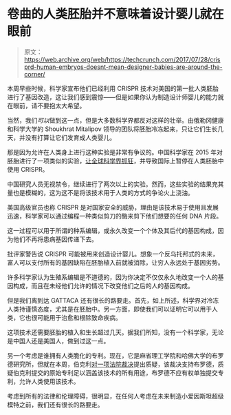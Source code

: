 # 卷曲的人类胚胎并不意味着设计婴儿就在眼前

> 原文：<https://web.archive.org/web/https://techcrunch.com/2017/07/28/crisprd-human-embryos-doesnt-mean-designer-babies-are-around-the-corner/>

本周早些时候，科学家宣布他们已经利用 CRISPR 技术对美国的第一批人类胚胎进行了基因改造，这让我们感到震惊——但是如果你认为制造设计师婴儿的能力就在眼前，请不要抱太大希望。

当然，我们*可以*做到这一点，但是大多数科学界都反对这样的壮举。由俄勒冈健康和科学大学的 Shoukhrat Mitalipov 领导的团队将胚胎冷冻起来，只让它们生长几天，并没有打算让它们发育成人类婴儿。

那是因为允许在人类身上进行这种实验是非常有争议的。中国科学家在 2015 年对胚胎进行了一项类似的实验，[让全球科学界抓狂](https://web.archive.org/web/20221025223650/http://www.genengnews.com/gen-news-highlights/chinese-scientists-defy-ethics-double-down-on-editing-human-embryos/81252608)，并导致国际上暂停在人类胚胎中使用 CRISPR。

中国研究人员无视禁令，继续进行了两次以上的实验。然而，这些实验的结果充其量也是模糊的，这为这不是将该技术用于人类的方式的争论火上浇油。

美国高级官员也称 CRISPR 是对国家安全的威胁，理由是该技术易于使用且发展迅速，科学家可以通过编程一种类似剪刀的酶来剪下他们想要的任何 DNA 片段。

这一过程可以用于所谓的种系编辑，或永久改变一个个体及其后代的基因构成，因为他们不再将患病基因传递下去。

批评家警告说 CRISPR 可能被用来创造设计婴儿。想象一个反乌托邦式的未来，富人可以支付所有的基因缺陷在胚胎植入前就被消除，让穷人永远处于基因劣势。

许多科学家认为生殖系编辑是不道德的，因为你决定不仅仅永久地改变一个人的基因构成，而且在未经他们允许的情况下改变他们之后的人的基因构成。

但是我们离到达 GATTACA 还有很长的路要走。首先，如上所述，科学界对冷冻人类持谨慎态度，尤其是在胚胎中。另一方面，即使我们可以证明它可以用于人类，它也很可能用于治愈和根除致命疾病。

这项技术还需要胚胎的植入和生长超过几天。据我们所知，没有一个科学家，无论是中国人还是美国人，做到过这一点。

另一个考虑是谁拥有人类脆化的专利。现在，它是麻省理工学院和哈佛大学的布罗德研究所，但就在本周，伯克利[对一项法院裁决](https://web.archive.org/web/20221025223650/https://beta.techcrunch.com/2017/07/26/the-crispr-patent-battle-is-back-on-as-uc-berkeley-files-an-appeal/)提出质疑，该裁决支持布罗德，质疑伯克利提交的原始专利足以涵盖该技术的所有用途，布罗德不应有权单独提交专利，允许人类使用该技术。

考虑到所有的法律和伦理障碍，很明显，在任何人考虑在未来制造小爱因斯坦超级模特之前，我们还有很长的路要走。